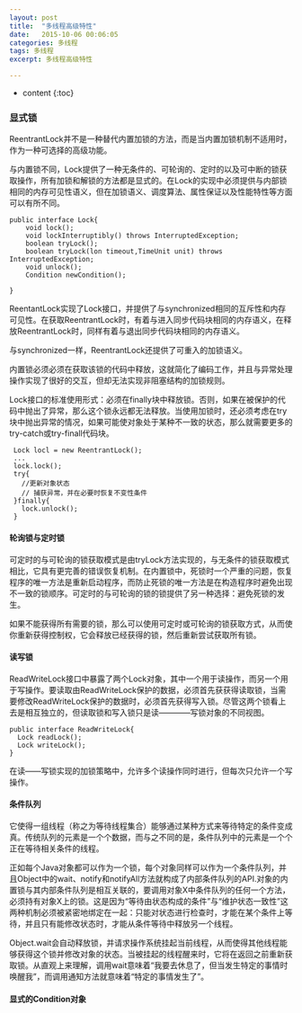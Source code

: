 ```yaml
---
layout: post
title:  "多线程高级特性"
date:   2015-10-06 00:06:05
categories: 多线程
tags: 多线程
excerpt: 多线程高级特性

---
```


* content
{:toc}


### 显式锁

ReentrantLock并不是一种替代内置加锁的方法，而是当内置加锁机制不适用时，作为一种可选择的高级功能。

与内置锁不同，Lock提供了一种无条件的、可轮询的、定时的以及可中断的锁获取操作，所有加锁和解锁的方法都是显式的。在Lock的实现中必须提供与内部锁相同的内存可见性语义，但在加锁语义、调度算法、属性保证以及性能特性等方面可以有所不同。

```
public interface Lock{
    void lock();
    void lockInterruptibly() throws InterruptedException;
    boolean tryLock();
    boolean tryLock(lon timeout,TimeUnit unit) throws InterruptedException;
    void unlock();
    Condition newCondition();
    
}

```
ReentantLock实现了Lock接口，并提供了与synchronized相同的互斥性和内存可见性。在获取ReentrantLock时，有着与进入同步代码块相同的内存语义，在释放ReentrantLock时，同样有着与退出同步代码块相同的内存语义。

与synchronized一样，ReentrantLock还提供了可重入的加锁语义。

内置锁必须必须在获取该锁的代码中释放，这就简化了编码工作，并且与异常处理操作实现了很好的交互，但却无法实现非阻塞结构的加锁规则。

Lock接口的标准使用形式：必须在finally块中释放锁。否则，如果在被保护的代码中抛出了异常，那么这个锁永远都无法释放。当使用加锁时，还必须考虑在try块中抛出异常的情况，如果可能使对象处于某种不一致的状态，那么就需要更多的try-catch或try-finall代码块。

```
 Lock locl = new ReentrantLock();
 ...
 lock.lock();
 try{
   //更新对象状态
   // 捕获异常，并在必要时恢复不变性条件
 }finally{
   lock.unlock();
 }

```

####  轮询锁与定时锁

可定时的与可轮询的锁获取模式是由tryLock方法实现的，与无条件的锁获取模式相比，它具有更完善的错误恢复机制。在内置锁中，死锁时一个严重的问题，恢复程序的唯一方法是重新启动程序，而防止死锁的唯一方法是在构造程序时避免出现不一致的锁顺序。可定时的与可轮询的锁的锁提供了另一种选择：避免死锁的发生。

如果不能获得所有需要的锁，那么可以使用可定时或可轮询的锁获取方式，从而使你重新获得控制权，它会释放已经获得的锁，然后重新尝试获取所有锁。

####  读写锁

ReadWriteLock接口中暴露了两个Lock对象，其中一个用于读操作，而另一个用于写操作。要读取由ReadWriteLock保护的数据，必须首先获获得读取锁，当需要修改ReadWriteLock保护的数据时，必须首先获得写入锁。尽管这两个锁看上去是相互独立的，但读取锁和写入锁只是读————写锁对象的不同视图。

```
public interface ReadWriteLock{
  Lock readLock();
  Lock writeLock();
}

```
在读——写锁实现的加锁策略中，允许多个读操作同时进行，但每次只允许一个写操作。

#### 条件队列

它使得一组线程（称之为等待线程集合）能够通过某种方式来等待特定的条件变成真。传统队列的元素是一个个数据，而与之不同的是，条件队列中的元素是一个个正在等待相关条件的线程。

正如每个Java对象都可以作为一个锁，每个对象同样可以作为一个条件队列，并且Object中的wait、notify和notifyAll方法就构成了内部条件队列的API.对象的内置锁与其内部条件队列是相互关联的，要调用对象X中条件队列的任何一个方法，必须持有对象X上的锁。这是因为“等待由状态构成的条件”与“维护状态一致性”这两种机制必须被紧密地绑定在一起：只能对状态进行检查时，才能在某个条件上等待，并且只有能修改状态时，才能从条件等待中释放另一个线程。

Object.wait会自动释放锁，并请求操作系统挂起当前线程，从而使得其他线程能够获得这个锁并修改对象的状态。当被挂起的线程醒来时，它将在返回之前重新获取锁。从直观上来理解，调用wait意味着“我要去休息了，但当发生特定的事情时唤醒我”，而调用通知方法就意味着“特定的事情发生了”。



#### 显式的Condition对象

